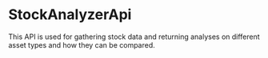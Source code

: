 # StockAnalyzerApi
This API is used for gathering stock data and returning analyses on different asset types and how they can be compared.
